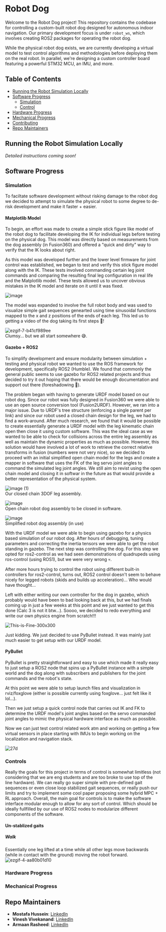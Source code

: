 # Robot Dog

Welcome to the Robot Dog project! This repository contains the codebase for controlling a custom-built robot dog designed for autonomous indoor navigation. Our primary development focus is under `robot_ws`, which involves creating ROS2 packages for operating the robot dog.

While the physical robot dog exists, we are currently developing a virtual model to test control algorithms and methodologies before deploying them on the real robot. In parallel, we're designing a custom controller board featuring a powerful STM32 MCU, an IMU, and more.

## Table of Contents

- [Running the Robot Simulation Locally](#running-the-robot-simulation-locally)
- [Software Progress](#software-progress)
  - [Simulation](#simulation)
  - [Control](#control)
- [Hardware Progress](#hardware-progress)
- [Mechanical Progress](#mechanical-progress)
- [Contributing](#contributing)
- [Repo Maintainers](#repo-maintainers)

## Running the Robot Simulation Locally

*Detailed instructions coming soon!*

## Software Progress
### Simulation
To faciltate software development without risking damage to the robot dog we decided to attempt to simulate the physical robot to some degree to de-risk development and make it faster + easier.

#### Matplotlib Model
To begin, an effort was made to create a simple stick figure like model of the robot dog to facilitate developing the IK for individual legs before testing on the physical dog. This model was directly based
on measurements from the dog assembly (in Fusion360) and offered a "quick and dirty" way to verify that the IK looks about right. 

As this model was developed further and the lower level firmware for joint control was established, we began to test and verify this stick figure model along with the IK. These tests involved commanding 
certain leg joint commands and comparing the resulting final leg configuration in real life and the Matplotlib model. These tests allowed us to uncover obvious mistakes
in the IK model and iterate on it until it was fixed. 

![image](https://github.com/user-attachments/assets/9e5253ad-311c-4a26-8528-d4dc2fbd1065)

The model was expanded to involve the full robot body and was used to visualize simple gait sequences genearted using time sinusoidal functions mapped to the x and z positions of the ends of each leg. This
led us to getting a video of the dog taking its first steps 🎉! 

![ezgif-7-b41cf989ee](https://github.com/user-attachments/assets/2a597be4-6f1a-4240-a477-af5c312f57ea)
</br>Clumsy... but we all start somewhere 😅.

#### Gazebo + ROS2
To simplify development and ensure modularity between simulation + testing and physical robot we wanted to use the ROS framework for development, specifically ROS2 (Humble). We found that commonly the general
public seems to use gazebo for ROS2 related projects and thus decided to try it out hoping that there would be enough documentation and support out there (foreshadowing 🥲).

The problem began with having to generate URDF model based on our robot dog. Since our robot was fully designed in Fusion360 we were able to use an open source conversion tool (Fusion2URDF). However, we ran
into a major issue. Due to URDF's tree structure (enforcing a single parent per link) and since our robot used a closed chain design for the leg, we had to find a work-around. After much research, we found that
it would be possible to create essentially generate a URDF model with the leg kinematic chain open then close it using custom software. This was the ideal case as we wanted to be able to check for collisions 
across the entire leg assembly as well as maintain the dynamic properties as much as possible. However, this solution would have involved a lot of work to retrieve the correct relative transforms in fusion
(numbers were not very nice), so we decided to proceed with an initial simplified open chain model for the legs and create a mapper in software that uses the FK of the leg servo joint angles to command the
simulated leg joint angles. We still aim to revist using the open chain model and closing it in softwar in the future as that would provide a better representation of the physical system.

![image (1)](https://github.com/user-attachments/assets/81aa5075-6eb8-4f04-8016-077017ab4275)
</br>Our closed chain 3DOF leg assembly.

![image](https://github.com/user-attachments/assets/b28d3f52-7aac-47ef-b686-1f328761c2e6)
</br>Open chain robot dog assembly to be closed in software.

![image](https://github.com/user-attachments/assets/90abb5cf-f6da-44d5-989f-92a68b089e0a)
</br> Simplified robot dog assembly (in use)

With the URDF model we were able to begin using gazebo for a physics based simulation of our robot dog. After hours of debugging, tuning parameters and correcting the inertia tensors we were able to 
get the robot standing in gazebo. The next step was controlling the dog. For this step we opted for ros2-control as we had seen demonstrations of quadrupeds using ros-control (using ROS1), 
but we were very wrong 💀.

After more hours trying to control the robot using different built-in controllers for ros2-control, turns out, ROS2 control doesn't seem to behave nicely for legged robots (skids and builds up acceleration)...
Who would have thought...

Left with either writing our own controller for the dog in gazebo, which probably would have been to bad looking back at this, but we had finals coming up in just a few weeks at this point and we just wanted to get this done (Calc 3 is not it btw...). Soooo, we decided to redo everything and write our own physics engine from scratch!!!

![This-is-Fine-300x300](https://github.com/user-attachments/assets/330ddcf8-a036-4f90-bf46-c5fb8c103560)

Just kidding. We just decided to use PyBullet instead. It was mainly just much easier to get setup with our URDF model.

#### PyBullet
PyBullet is pretty straightforward and easy to use which made it really easy to just setup a ROS2 node that spins up a PyBullet instance with a simple world and the dog along with subscribers and publishers
for the joint commands and the robot's state.

At this point we were able to setup launch files and visualization in rviz/foxglove (either is possible currently using foxglove... just felt like it lol...).

Then we just setup a quick control node that carries out IK and FK to determine the URDF model's joint angles based on the servo commanded joint angles to mimic the physical hardware interface as much as possible.

Now we can just test control related work atm and working on getting a few virtual sensors in place starting with IMUs to begin working on the localization and navigation stack.

![27d](https://github.com/user-attachments/assets/a28fa524-6821-42e2-90c6-51e77854569a)

### Controls
Really the goals for this project in terms of control is somewhat limitless (not considering that we are eng students and are too broke to use top of the line hardware). We can really go super simple with 
pre-defined gait sequences or even close loop stabilized gait sequences, or really push our limits and try to implement some cool paper proposing some hybrid MPC + RL approach. Overall, the main goal for
controls is to make the software interface modular enough to allow for any sort of control. Which should be ideally fullfilled by our use of ROS2 nodes to modularize different components of the software.

#### Un-stablized gaits
##### Walk
Essentially one leg lifted at a time while all other legs move backwards (while in contact with the ground) moving the robot forward.
</br>![ezgif-4-aa80b01d10](https://github.com/user-attachments/assets/c1ba8b27-beb9-4015-b9ff-c5e5d7f72cbc)

### Hardware Progress

### Mechanical Progress

## Repo Maintainers

- **Mostafa Hussein**: [LinkedIn](https://www.linkedin.com/in/mostafa-hussein-04/)
- **Vinesh Vivekanand**: [LinkedIn](https://www.linkedin.com/in/vinesh-vivekanand/)
- **Armaan Rasheed**: [LinkedIn](https://www.linkedin.com/in/armaan-rasheed-530229a0/)

